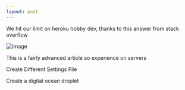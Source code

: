 ```yaml
---
layout: post
---
```


We hit our limit on heroku hobby dev, thanks to this answer from stack overflow 

![image](https://user-images.githubusercontent.com/41069456/156214804-7fd51466-94c3-4ffc-9378-e8bca72fb6be.png)


This is a fairly advanced article so experience on servers 

Create Different Settings File 

Create a digital ocean droplet 
